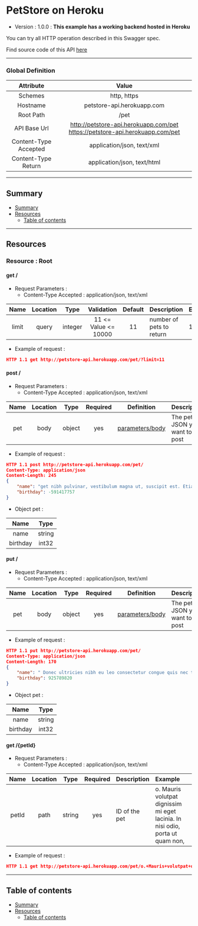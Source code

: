 # PetStore on Heroku
* Version : 1.0.0
: **This example has a working backend hosted in Heroku**

You can try all HTTP operation described in this Swagger spec.

Find source code of this API [here](https://github.com/mohsen1/petstore-api)



---

### Global Definition
| Attribute | Value |
| :-------: | :---: |
| Schemes | http, https |
| Hostname | petstore-api.herokuapp.com |
| Root Path | /pet |
| API Base Url | http://petstore-api.herokuapp.com/pet https://petstore-api.herokuapp.com/pet |
| Content-Type Accepted | application/json, text/xml |
| Content-Type Return | application/json, text/html |

---

## Summary 
* [Summary](#summary)
* [Resources](#resources)
    * [Table of contents](#table-of-contents)


---

## Resources 
### Resource : Root
#### get /

* Request Parameters :
  * Content-Type Accepted : application/json, text/xml

| Name | Location | Type | Validation | Default | Description | Example |  
| :---: | :---: | :---: | :---: | :---: | :--- | :--- |  
| limit | query | integer | 11 <= Value <= 10000 | 11 | number of pets to return | 11 | 

* Example of request :
```json
HTTP 1.1 get http://petstore-api.herokuapp.com/pet/?limit=11 
```




#### post /

* Request Parameters :
  * Content-Type Accepted : application/json, text/xml

| Name | Location | Type | Required | Definition | Description |  
| :---: | :---: | :---: | :---: | :---: | :--- |  
| pet | body | object | yes | [parameters/body](#objectproperty_57cc37011a074) | The pet JSON you want to post | 

* Example of request :
```json
HTTP 1.1 post http://petstore-api.herokuapp.com/pet/ 
Content-Type: application/json
Content-Length: 245
{
    "name": "get nibh pulvinar, vestibulum magna ut, suscipit est. Etiam varius lobortis porttitor. Mauris vel ultrices erat, at hendrerit enim. Sed leo ex, pulvinar vel metus et, molestie pretium tortor. Praesen",
    "birthday": -591417757
}
```

* <p name="objectproperty_57cc37011a074">Object pet :</p> 

| Name | Type |  
| :---: | :---: |  
| name | string | 
| birthday | int32 | 




#### put /

* Request Parameters :
  * Content-Type Accepted : application/json, text/xml

| Name | Location | Type | Required | Definition | Description |  
| :---: | :---: | :---: | :---: | :---: | :--- |  
| pet | body | object | yes | [parameters/body](#objectproperty_57cc37011e463) | The pet JSON you want to post | 

* Example of request :
```json
HTTP 1.1 put http://petstore-api.herokuapp.com/pet/ 
Content-Type: application/json
Content-Length: 170
{
    "name": " Donec ultricies nibh eu leo consectetur congue quis nec tellus. Morbi consequat mi id eros viverra ullamcorper. Fusce nec es",
    "birthday": 925789820
}
```

* <p name="objectproperty_57cc37011e463">Object pet :</p> 

| Name | Type |  
| :---: | :---: |  
| name | string | 
| birthday | int32 | 





#### get /{petId}

* Request Parameters :
  * Content-Type Accepted : application/json, text/xml

| Name | Location | Type | Required | Description | Example |  
| :---: | :---: | :---: | :---: | :--- | :--- |  
| petId | path | string | yes | ID of the pet | o. Mauris volutpat dignissim mi eget lacinia. In nisi odio, porta ut quam non, | 

* Example of request :
```json
HTTP 1.1 get http://petstore-api.herokuapp.com/pet/o.+Mauris+volutpat+dignissim+mi+eget+lacinia.+In+nisi+odio%2C+porta+ut+quam+non%2C 
```







---

## Table of contents
* [Summary](#summary)
* [Resources](#resources)
    * [Table of contents](#table-of-contents)

